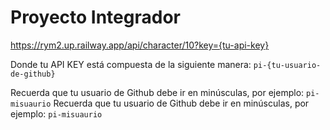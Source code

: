 # Proyecto Integrador


https://rym2.up.railway.app/api/character/10?key={tu-api-key}

Donde tu API KEY está compuesta de la siguiente manera: `pi-{tu-usuario-de-github}`

Recuerda que tu usuario de Github debe ir en minúsculas, por ejemplo: `pi-misuaurio`
Recuerda que tu usuario de Github debe ir en minúsculas, por ejemplo: `pi-misuaurio`


